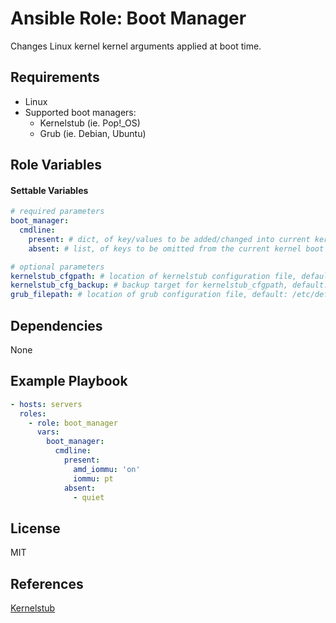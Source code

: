 # Ansible Role: Boot Manager

Changes Linux kernel kernel arguments applied at boot time.

## Requirements

- Linux
- Supported boot managers:
  - Kernelstub (ie. Pop!_OS)
  - Grub (ie. Debian, Ubuntu)

## Role Variables

#### Settable Variables
```yaml
# required parameters
boot_manager:
  cmdline:
    present: # dict, of key/values to be added/changed into current kernel boot parameters
    absent: # list, of keys to be omitted from the current kernel boot parameters

# optional parameters
kernelstub_cfgpath: # location of kernelstub configuration file, default: /etc/kernelstub/configuration
kernelstub_cfg_backup: # backup target for kernelstub_cfgpath, default: /etc/default/kernelstub.configuration.BAK
grub_filepath: # location of grub configuration file, default: /etc/default/grub
```

## Dependencies

None

## Example Playbook
```yaml
- hosts: servers
  roles:
    - role: boot_manager
      vars:
        boot_manager:
          cmdline:
            present:
              amd_iommu: 'on'
              iommu: pt
            absent:
              - quiet
```

## License

MIT

## References

[Kernelstub](https://github.]com/isantop/kernelstub)
